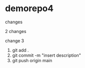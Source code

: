 # demorepo4
 changes


 2 changes 

 change 3

 1. git add .
 2. git commit -m "insert description"
 3. git push origin main